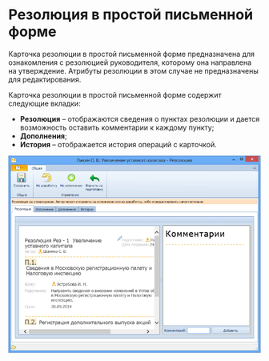 # Резолюция в простой письменной форме

Карточка резолюции в простой письменной форме предназначена для ознакомления с резолюцией руководителя, которому она направлена на утверждение. Атрибуты резолюции в этом случае не предназначены для редактирования.

Карточка резолюции в простой письменной форме содержит следующие вкладки: 

- **Резолюция** – отображаются сведения о пунктах резолюции и дается возможность оставить комментарии к каждому пункту;
- **Дополнения**;
- **История** – отображается история операций с карточкой.

![Вкладка «Резолюция» карточки резолюции в простой письменной форме](img/Resolution_in_SimpleForm.png "Вкладка «Резолюция» карточки резолюции в простой письменной форме")